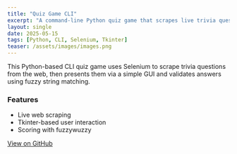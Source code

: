 ```yaml
---
title: "Quiz Game CLI"
excerpt: "A command-line Python quiz game that scrapes live trivia questions and uses fuzzy matching to score."
layout: single
date: 2025-05-15
tags: [Python, CLI, Selenium, Tkinter]
teaser: /assets/images/images.png
---
```


This Python-based CLI quiz game uses Selenium to scrape trivia questions from the web, then presents them via a simple GUI and validates answers using fuzzy string matching.

### Features
- Live web scraping
- Tkinter-based user interaction
- Scoring with fuzzywuzzy

[View on GitHub](https://github.com/Ardit-Islami/quiz-game-cli)
